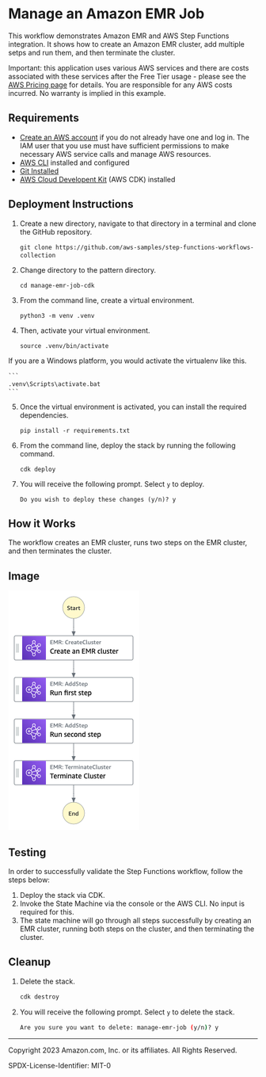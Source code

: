 # Manage an Amazon EMR Job

This workflow demonstrates Amazon EMR and AWS Step Functions integration. It shows how to create an Amazon EMR cluster, add multiple setps and run them, and then terminate the cluster.

Important: this application uses various AWS services and there are costs associated with these services after the Free Tier usage - please see the [AWS Pricing page](https://aws.amazon.com/pricing/) for details. You are responsible for any AWS costs incurred. No warranty is implied in this example.

## Requirements

* [Create an AWS account](https://portal.aws.amazon.com/gp/aws/developer/registration/index.html) if you do not already have one and log in. The IAM user that you use must have sufficient permissions to make necessary AWS service calls and manage AWS resources.
* [AWS CLI](https://docs.aws.amazon.com/cli/latest/userguide/install-cliv2.html) installed and configured
* [Git Installed](https://git-scm.com/book/en/v2/Getting-Started-Installing-Git)
* [AWS Cloud Developent Kit](https://docs.aws.amazon.com/cdk/v2/guide/getting_started.html#getting_started_install) (AWS CDK) installed

## Deployment Instructions

1. Create a new directory, navigate to that directory in a terminal and clone the GitHub repository.
    ``` 
    git clone https://github.com/aws-samples/step-functions-workflows-collection
    ```
2. Change directory to the pattern directory.
    ```
    cd manage-emr-job-cdk
    ```
3. From the command line, create a virtual environment.
    ```
    python3 -m venv .venv
    ```
4. Then, activate your virtual environment. 

    ```
    source .venv/bin/activate
    ```

If you are a Windows platform, you would activate the virtualenv like this.

    ```
    .venv\Scripts\activate.bat
    ```
5. Once the virtual environment is activated, you can install the required dependencies.

    ```
    pip install -r requirements.txt
    ```
6. From the command line, deploy the stack by running the following command.
    ```
    cdk deploy
    ```
7. You will receive the following prompt. Select `y` to deploy.
    ```
    Do you wish to deploy these changes (y/n)? y
    ```

## How it Works

The workflow creates an EMR cluster, runs two steps on the EMR cluster, and then terminates the cluster.

## Image

![image](./resources/statemachine.png)

## Testing

In order to successfully validate the Step Functions workflow, follow the steps below:

1. Deploy the stack via CDK.
2. Invoke the State Machine via the console or the AWS CLI. No input is required for this.
3. The state machine will go through all steps successfully by creating an EMR cluster, running both steps on the cluster, and then terminating the cluster. 

## Cleanup
 
1. Delete the stack.
    ```bash
    cdk destroy
    ```
2. You will receive the following prompt. Select `y` to delete the stack.
    ```bash
    Are you sure you want to delete: manage-emr-job (y/n)? y
    ```
----
Copyright 2023 Amazon.com, Inc. or its affiliates. All Rights Reserved.

SPDX-License-Identifier: MIT-0
